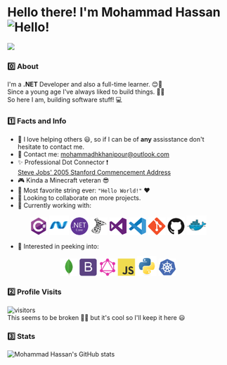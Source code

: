 # Hello there! I'm Mohammad Hassan <img src="https://user-images.githubusercontent.com/1303154/88677602-1635ba80-d120-11ea-84d8-d263ba5fc3c0.gif" width="28px" alt="Hello!">

<p align="left">
<a href="https://www.linkedin.com/in/mohammad-hassan-khanipour-bb8b16194/" target="_blank">
  <img src="https://img.icons8.com/fluent/48/000000/linkedin.png" />
</a>
</p>

### :zero: About
I'm a **.NET** Developer and also a full-time learner. :blush::orange_book: </br>
Since a young age I've always liked to build things. :hammer::wrench:</br>
So here I am, building software stuff! :computer:

### :one: Facts and Info
+ :seedling: I love helping others :smiley:, so if I can be of **any** assisstance don't hesitate to contact me.
+ :e-mail: Contact me: mohammadhkhanipour@outlook.com
+ :sparkles: Professional Dot Connector :exclamation:</br>
  [Steve Jobs' 2005 Stanford Commencement Address
](https://www.youtube.com/watch?v=UF8uR6Z6KLc)
+ :video_game: Kinda a Minecraft veteran :sunglasses:
+ :speech_balloon: Most favorite string ever: `"Hello World!"` :heart:
+ :handshake: Looking to collaborate on more projects.
+ :key: Currently working with:

<p align="center">
  <img src="https://raw.githubusercontent.com/devicons/devicon/master/icons/csharp/csharp-original.svg" alt="CSharp" width="40" height="40" />
  <img src="https://raw.githubusercontent.com/devicons/devicon/master/icons/dot-net/dot-net-original.svg" alt=".NET" width="45" height="45" />
  <img src="https://raw.githubusercontent.com/devicons/devicon/master/icons/dotnetcore/dotnetcore-original.svg" alt=".NET Core" width="40" height="40" />
  <img src="https://raw.githubusercontent.com/devicons/devicon/master/icons/microsoftsqlserver/microsoftsqlserver-plain.svg" alt="Microsoft SQL Server" width="40" height="40" />
  <img src="https://raw.githubusercontent.com/devicons/devicon/master/icons/visualstudio/visualstudio-plain.svg" alt="Visual Studio" width="40" height="40" />
  <img src="https://raw.githubusercontent.com/devicons/devicon/master/icons/vscode/vscode-original.svg" alt="Visual Studio Code" width="40" height="40" />
  <img src="https://raw.githubusercontent.com/devicons/devicon/master/icons/git/git-original.svg" alt="Git" width="40" height="40" />
  <img src="https://raw.githubusercontent.com/devicons/devicon/master/icons/github/github-original.svg" alt="GitHub" width="40" height="40" />
  <img src="https://raw.githubusercontent.com/devicons/devicon/master/icons/docker/docker-original.svg" alt="Docker" width="45" height="45" />
</p>

+ :scroll: Interested in peeking into:
<p align="center">
  <img src="https://raw.githubusercontent.com/devicons/devicon/master/icons/mongodb/mongodb-original.svg" alt="MongoDB" width="40" height="40" />
  <img src="https://raw.githubusercontent.com/devicons/devicon/master/icons/bootstrap/bootstrap-plain.svg" alt="Bootstrap" width="40" height="40" />
  <img src="https://raw.githubusercontent.com/devicons/devicon/master/icons/graphql/graphql-plain.svg" alt="GraphQL" width="40" height="40" />
  <img src="https://raw.githubusercontent.com/devicons/devicon/master/icons/javascript/javascript-original.svg" alt="JavaScript" width="40" height="40" />
  <img src="https://raw.githubusercontent.com/devicons/devicon/master/icons/python/python-original.svg" alt="Python" width="45" height="45" />
  <img src="https://raw.githubusercontent.com/devicons/devicon/master/icons/kubernetes/kubernetes-plain.svg" alt="Kubernetes" width="40" height="40" />
</p>


### :two: Profile Visits
![visitors](https://visitor-badge.glitch.me/badge?page_id=MohammadHKhanipour) </br>
This seems to be broken 🤨🤔 but it's cool so I'll keep it here :smiley:
### :three: Stats
![Mohammad Hassan's GitHub stats](https://github-readme-stats.vercel.app/api?username=MohammadHKhanipour&hide=stars&theme=jolly&show_icons=true)